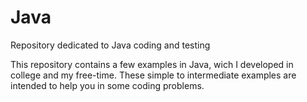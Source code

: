 # Java
Repository dedicated to Java coding and testing

This repository contains a few examples in Java, wich I developed in college and my free-time. 
These simple to intermediate examples are intended to help you in some coding problems.
